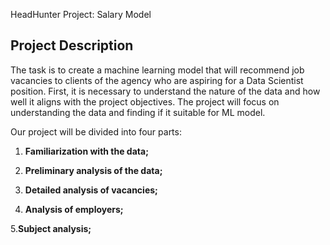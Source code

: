 HeadHunter Project: Salary Model

## Project Description

The task is to create a machine learning model that will recommend job vacancies to clients of the agency who are aspiring for a Data Scientist position. First, it is necessary to understand the nature of the data and how well it aligns with the project objectives.
The project will focus on understanding the data and finding if it suitable for ML model.

Our project will be divided into four parts:

1. **Familiarization with the data;** 

2. **Preliminary analysis of the data;** 

3. **Detailed analysis of vacancies;**

4. **Analysis of employers;** 

5.**Subject analysis;** 


